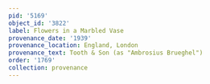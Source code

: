 ```yaml
---
pid: '5169'
object_id: '3822'
label: Flowers in a Marbled Vase
provenance_date: '1939'
provenance_location: England, London
provenance_text: Tooth & Son (as "Ambrosius Brueghel")
order: '1769'
collection: provenance
---
```

